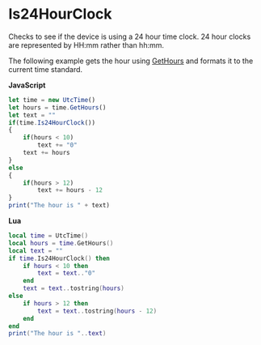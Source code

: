 # Is24HourClock

Checks to see if the device is using a 24 hour time clock. 24 hour clocks are represented by HH:mm rather than hh:mm.

The following example gets the hour using [GetHours](gethours.md) and formats it to the current time standard.

**JavaScript**
```js
let time = new UtcTime()
let hours = time.GetHours()
let text = ""
if(time.Is24HourClock())
{
    if(hours < 10)
        text += "0"
    text += hours
}
else
{
    if(hours > 12)
        text += hours - 12
}
print("The hour is " + text)
```

**Lua**
```lua
local time = UtcTime()
local hours = time.GetHours()
local text = ""
if time.Is24HourClock() then
    if hours < 10 then
        text = text.."0"
    end
    text = text..tostring(hours)
else
    if hours > 12 then
        text = text..tostring(hours - 12)
    end
end
print("The hour is "..text)
```